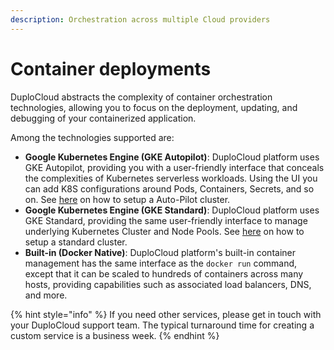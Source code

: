 ```yaml
---
description: Orchestration across multiple Cloud providers
---
```


# Container deployments

DuploCloud abstracts the complexity of container orchestration technologies, allowing you to focus on the deployment, updating, and debugging of your containerized application.&#x20;

Among the technologies supported are:

* **Google Kubernetes Engine (GKE Autopilot)**: DuploCloud platform uses GKE Autopilot, providing you with a user-friendly interface that conceals the complexities of Kubernetes serverless workloads. Using the UI you can add K8S configurations around Pods, Containers, Secrets, and so on. See [here](../use-cases/disaster-recovery/creating-gke-autopilot-cluster.md) on how to setup a Auto-Pilot cluster.
* **Google Kubernetes Engine (GKE Standard)**: DuploCloud platform uses GKE Standard, providing the same user-friendly interface to manage underlying Kubernetes Cluster and Node Pools. See [here](../use-cases/disaster-recovery/creating-gke-standard-cluster.md) on how to setup a standard cluster.
* **Built-in (Docker Native)**: DuploCloud platform's built-in container management has the same interface as the `docker run` command, except that it can be scaled to hundreds of containers across many hosts, providing capabilities such as associated load balancers, DNS, and more.

{% hint style="info" %}
If you need other services, please get in touch with your DuploCloud support team. The typical turnaround time for creating a custom service is a business week.&#x20;
{% endhint %}

